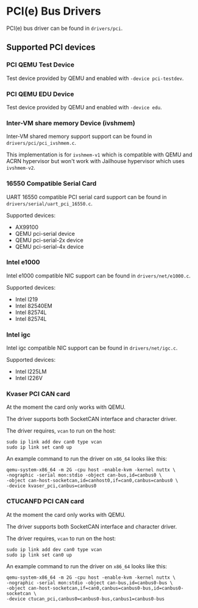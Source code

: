 PCI(e) Bus Drivers
==================

PCI(e) bus driver can be found in `drivers/pci`.

Supported PCI devices
---------------------

### PCI QEMU Test Device

Test device provided by QEMU and enabled with `-device pci-testdev`.

### PCI QEMU EDU Device

Test device provided by QEMU and enabled with `-device edu`.

### Inter-VM share memory Device (ivshmem)

Inter-VM shared memory support support can be found in
`drivers/pci/pci_ivshmem.c`.

This implementation is for `ivshmem-v1` which is compatible with QEMU
and ACRN hypervisor but won\'t work with Jailhouse hypervisor which uses
`ivshmem-v2`.

### 16550 Compatible Serial Card

UART 16550 compatible PCI serial card support can be found in
`drivers/serial/uart_pci_16550.c`.

Supported devices:

-   AX99100
-   QEMU pci-serial device
-   QEMU pci-serial-2x device
-   QEMU pci-serial-4x device

### Intel e1000

Intel e1000 compatible NIC support can be found in
`drivers/net/e1000.c`.

Supported devices:

-   Intel I219
-   Intel 82540EM
-   Intel 82574L
-   Intel 82574L

### Intel igc

Intel igc compatible NIC support can be found in `drivers/net/igc.c`.

Supported devices:

-   Intel I225LM
-   Intel I226V

### Kvaser PCI CAN card

At the moment the card only works with QEMU.

The driver supports both SocketCAN interface and character driver.

The driver requires, `vcan` to run on the host:

``` {.shell}
sudo ip link add dev can0 type vcan
sudo ip link set can0 up
```

An example command to run the driver on `x86_64` looks like this:

``` {.shell}
qemu-system-x86_64 -m 2G -cpu host -enable-kvm -kernel nuttx \
-nographic -serial mon:stdio -object can-bus,id=canbus0 \
-object can-host-socketcan,id=canhost0,if=can0,canbus=canbus0 \
-device kvaser_pci,canbus=canbus0
```

### CTUCANFD PCI CAN card

At the moment the card only works with QEMU.

The driver supports both SocketCAN interface and character driver.

The driver requires, `vcan` to run on the host:

``` {.shell}
sudo ip link add dev can0 type vcan
sudo ip link set can0 up
```

An example command to run the driver on `x86_64` looks like this:

``` {.shell}
qemu-system-x86_64 -m 2G -cpu host -enable-kvm -kernel nuttx \
-nographic -serial mon:stdio -object can-bus,id=canbus0-bus \
-object can-host-socketcan,if=can0,canbus=canbus0-bus,id=canbus0-socketcan \
-device ctucan_pci,canbus0=canbus0-bus,canbus1=canbus0-bus
```

